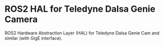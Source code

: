 # ROS2 HAL for Teledyne Dalsa Genie Camera
ROS2 Hardware Abstraction Layer (HAL) for Teledyne Dalsa Genie Cam and similar (with GigE interface).
